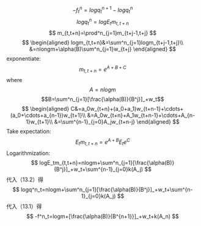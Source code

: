 $$-f^n_t=logq^{n+1}_t-logq^n_t\tag{13.1}$$
$$
logq^n_t=logE_tm_{t,t+n}\tag{13.2}
$$
$$
m_{t,t+n}=\prod^n_{j=1}m_{t+j-1,t+j}
$$
$$
\begin{aligned}
logm_{t,t+n}&=\sum^n_{j=1}logm_{t+j-1,t+j}\\
&=nlongm+\alpha(B)\sum^n_{j=1}w_{t+j}
\end{aligned}
$$
exponentiate:
$$
m_{t,t+n}=e^{A+B+C}
$$
where 
$$A=nlogm$$$$B=\sum^n_{j=1}[\frac{\alpha(B)}{B^j}]_+w_t$$
$$
\begin{aligned}
C&=a_0w_{t+n}+(a_0+a_1)w_{t+n-1}+\cdots+(a_0+\cdots+a_{n-1})w_{t+1}\\
&=A_0w_{t+n}+A_1w_{t+n-1}+\cdots+A_{n-1}w_{t+1}\\
&=\sum^{n-1}_{j=0}A_jw_{t+n-j}
\end{aligned}
$$
Take expectation:
$$
E_tm_{t,t+n}=e^{A+B}E_te^C
$$
Logarithmization:
$$
logE_tm_{t,t+n}=nlogm+\sum^n_{j=1}[\frac{\alpha(B)}{B^j}]_+w_t+\sum^{n-1}_{j=0}k(A_j)
$$
代入（13.2）得
$$
logq^n_t=nlogm+\sum^n_{j=1}[\frac{\alpha(B)}{B^j}]_+w_t+\sum^{n-1}_{j=0}k(A_j)
$$
代入（13.1）得
$$
-f^n_t=logm+[\frac{\alpha(B)}{B^{n+1}}]_+w_t+k(A_n)
$$
